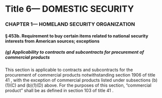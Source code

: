 
# Title 6— DOMESTIC SECURITY
### CHAPTER 1— HOMELAND SECURITY ORGANIZATION
#### § 453b. Requirement to buy certain items related to national security interests from American sources; exceptions
##### (g) Applicability to contracts and subcontracts for procurement of commercial products

This section is applicable to contracts and subcontracts for the procurement of commercial products notwithstanding section 1906 of title 41 , with the exception of commercial products listed under subsections (b)(1)(C) and (b)(1)(D) above. For the purposes of this section, “commercial product” shall be as defined in section 103 of title 41 .
